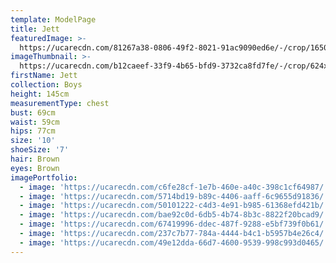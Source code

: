 ```yaml
---
template: ModelPage
title: Jett
featuredImage: >-
  https://ucarecdn.com/81267a38-0806-49f2-8021-91ac9090ed6e/-/crop/1650x882/0,0/-/preview/
imageThumbnail: >-
  https://ucarecdn.com/b12caeef-33f9-4b65-bfd9-3732ca8fd7fe/-/crop/624x809/85,29/-/preview/
firstName: Jett
collection: Boys
height: 145cm
measurementType: chest
bust: 69cm
waist: 59cm
hips: 77cm
size: '10'
shoeSize: '7'
hair: Brown
eyes: Brown
imagePortfolio:
  - image: 'https://ucarecdn.com/c6fe28cf-1e7b-460e-a40c-398c1cf64987/'
  - image: 'https://ucarecdn.com/5714bd19-b89c-4406-aaff-6c9655d91836/'
  - image: 'https://ucarecdn.com/50101222-c4d3-4e91-b985-61368efd421b/'
  - image: 'https://ucarecdn.com/bae92c0d-6db5-4b74-8b3c-8822f20bcad9/'
  - image: 'https://ucarecdn.com/67419996-ddec-487f-9288-e5bf739f0b61/'
  - image: 'https://ucarecdn.com/237c7b77-784a-4444-b4c1-b5957b4e26c4/'
  - image: 'https://ucarecdn.com/49e12dda-66d7-4600-9539-998c993d0465/'
---
```


